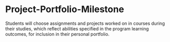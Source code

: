 # Project-Portfolio-Milestone
Students will choose assignments and projects worked on in courses during their studies, which reflect abilities specified in the program learning outcomes, for inclusion in their personal portfolio.
